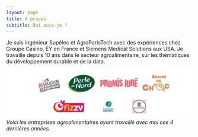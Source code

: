 ```yaml
---
layout: page
title: A propos
subtitle: Qui suis-je ?
---
```


Je suis ingénieur Supélec et AgroParisTech avec des expériences chez Groupe Casino, EY en France et Siemens Medical Solutions aux USA. Je travaille depuis 10 ans dans le secteur agroalimentaire, sur les thématiques du développement durable et de la data.

![Clients Passés](./assets/img/page-apropos/clients-passes.png )
*Voici les entreprises agroalimentaires ayant travaillé avec moi ces 4 dernières années.*
